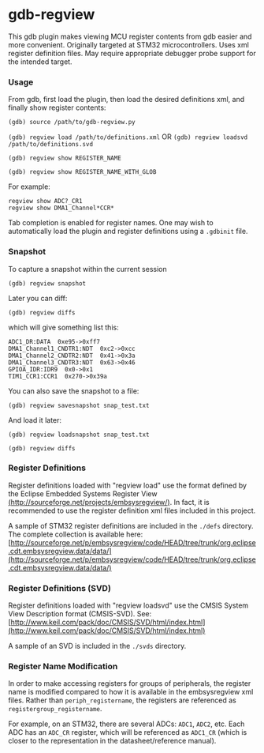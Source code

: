 gdb-regview
===========

This gdb plugin makes viewing MCU register contents from gdb easier and more convenient. Originally targeted at STM32 microcontrollers. Uses xml register definition files. May require appropriate debugger probe support for the intended target.

### Usage

From gdb, first load the plugin, then load the desired definitions xml, and finally show register contents:

`(gdb) source /path/to/gdb-regview.py`

`(gdb) regview load /path/to/definitions.xml`
OR
`(gdb) regview loadsvd /path/to/definitions.svd`

`(gdb) regview show REGISTER_NAME`

`(gdb) regview show REGISTER_NAME_WITH_GLOB`

For example:

```
regview show ADC?_CR1
regview show DMA1_Channel*CCR*
```

Tab completion is enabled for register names. One may wish to automatically load the plugin and register definitions using a `.gdbinit` file.

### Snapshot

To capture a snapshot within the current session

`(gdb) regview snapshot`

Later you can diff:

`(gdb) regview diffs`

which will give something list this:

```
ADC1_DR:DATA  0xe95->0xff7
DMA1_Channel1_CNDTR1:NDT  0xc2->0xcc
DMA1_Channel2_CNDTR2:NDT  0x41->0x3a
DMA1_Channel3_CNDTR3:NDT  0x63->0x46
GPIOA_IDR:IDR9  0x0->0x1
TIM1_CCR1:CCR1  0x270->0x39a
```

You can also save the snapshot to a file:

`(gdb) regview savesnapshot snap_test.txt`

And load it later:

`(gdb) regview loadsnapshot snap_test.txt`

`(gdb) regview diffs`

### Register Definitions

Register definitions loaded with "regview load" use the format defined by the Eclipse Embedded Systems Register View [(http://sourceforge.net/projects/embsysregview/)](http://sourceforge.net/projects/embsysregview/). In fact, it is recommended to use the register definition xml files included in this project.

A sample of STM32 register definitions are included in the `./defs` directory. The complete collection is available here: [http://sourceforge.net/p/embsysregview/code/HEAD/tree/trunk/org.eclipse.cdt.embsysregview.data/data/](http://sourceforge.net/p/embsysregview/code/HEAD/tree/trunk/org.eclipse.cdt.embsysregview.data/data/)

### Register Definitions (SVD)

Register definitions loaded with "regview loadsvd" use the CMSIS System View Description format (CMSIS-SVD). See: [http://www.keil.com/pack/doc/CMSIS/SVD/html/index.html](http://www.keil.com/pack/doc/CMSIS/SVD/html/index.html)

A sample of an SVD is included in the `./svds` directory.

### Register Name Modification

In order to make accessing registers for groups of peripherals, the register name is modified compared to how it is available in the embsysregview xml files. Rather than `periph_registername`, the registers are referenced as `registergroup_registername`.

For example, on an STM32, there are several ADCs: `ADC1`, `ADC2`, etc. Each ADC has an `ADC_CR` register, which will be referenced as `ADC1_CR` (which is closer to the representation in the datasheet/reference manual).
